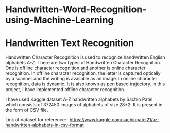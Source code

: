 # Handwritten-Word-Recognition-using-Machine-Learning
# Handwritten Text Recognition
Handwritten Character Recognition is used to recognize handwritten English alphabets A-Z. There are two types of Handwritten Character Recognition. One is offline character recognition and another is online character recognition. In offline character recognition, the letter is captured optically by a scanner and the writing is available as an image. In online character recognition, data is dynamic. It is also known as pen based trajectory. In this project, I have implemented offline character recognition. 

I have used Kaggle dataset A-Z handwritten alphabets by Sachin Patel which consists of 372450 images of alphabets of size 28*2. It is present in the form of CSV file.

Link of dataset for reference:- https://www.kaggle.com/sachinpatel21/az-handwritten-alphabets-in-csv-format 
